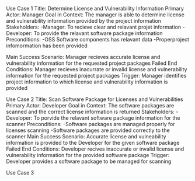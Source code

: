 
Use Case 1
Title: Determine License and Vulnerability Information
Primary Actor: Manager
Goal in Context: The manager is able to determine license and vulnerability information provided by the project information
Stakeholders: 
  -Manager: To recieve clear and relavant projet information
  -Developer: To provide the relavant software package information
Preconditions: 
  -OSS Software components has relavant data
  -Properproject infomormation has been provided
  
Main Success Scenario: Manager recieves accurate license and vulnerability information for the requested project packages
Failed End Conditions: Manager recieves inacurrate or invalid license and vulnerability information for the requested project packages
Trigger: Manager identifies project information to which license and vulnerability information is provided

Use Case 2
Title: Scan Software Package for Licenses and Vulnerabilities
Primary Actor: Developer
Goal in Context: The software packages are scanned and the correct license information is returned
Stakeholders: 
  -Developer: To porvide the relavant software package information for the scanner
Preconditions: 
  -Software packages are managed properly for licenses scanning
  -Software packages are provided correctly to the scanner
Main Success Scenario: Accurate license and vulneability information is provided to the Developer for the given software package
Failed End Conditions: Developer recives inaccurate or invalid license and vulnerability information for the provided software package
Trigger: Developer provides a software package to be managed for scanning

Use Case 3
